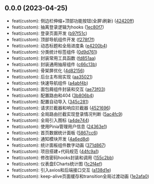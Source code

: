 ## 0.0.0 (2023-04-25)

* feat(custom): 侧边栏伸缩+顶部功能按钮(全屏\刷新) ([42420ff](https://github.com/ChenJiaQi0/admin-vue/commit/42420ff))
* feat(custom): 抽离登录逻辑为hooks ([1ec80f7](https://github.com/ChenJiaQi0/admin-vue/commit/1ec80f7))
* feat(custom): 登录页面开发 ([b97f51c](https://github.com/ChenJiaQi0/admin-vue/commit/b97f51c))
* feat(custom): 顶部导航组件开发 ([f278f7f](https://github.com/ChenJiaQi0/admin-vue/commit/f278f7f))
* feat(custom): 动态标题和全局进度条 ([e4200b4](https://github.com/ChenJiaQi0/admin-vue/commit/e4200b4))
* feat(custom): 分类统计标签组件 ([0d9d761](https://github.com/ChenJiaQi0/admin-vue/commit/0d9d761))
* feat(custom): 封装常用工具函数 ([fd851aa](https://github.com/ChenJiaQi0/admin-vue/commit/fd851aa))
* feat(custom): 封装通用抽屉组件 ([c66c13b](https://github.com/ChenJiaQi0/admin-vue/commit/c66c13b))
* feat(custom): 骨架屏优化 ([4d82156](https://github.com/ChenJiaQi0/admin-vue/commit/4d82156))
* feat(custom): 后台主布局实现 ([aa35021](https://github.com/ChenJiaQi0/admin-vue/commit/aa35021))
* feat(custom): 快速导航组件 ([a4abf4b](https://github.com/ChenJiaQi0/admin-vue/commit/a4abf4b))
* feat(custom): 面包屑组件封装和交互 ([ae73f03](https://github.com/ChenJiaQi0/admin-vue/commit/ae73f03))
* feat(custom): 配置路由和404 ([3b806b4](https://github.com/ChenJiaQi0/admin-vue/commit/3b806b4))
* feat(custom): 配置自动导入 ([345c281](https://github.com/ChenJiaQi0/admin-vue/commit/345c281))
* feat(custom): 请求拦截器和响应拦截器 ([4521696](https://github.com/ChenJiaQi0/admin-vue/commit/4521696))
* feat(custom): 全局路由拦截实现登录情况判断 ([5ac4fc9](https://github.com/ChenJiaQi0/admin-vue/commit/5ac4fc9))
* feat(custom): 全局引入图标 ([a4de744](https://github.com/ChenJiaQi0/admin-vue/commit/a4de744))
* feat(custom): 使用Pinia管理用户信息 ([24363e1](https://github.com/ChenJiaQi0/admin-vue/commit/24363e1))
* feat(custom): 首页数据统计面板 ([5867cc6](https://github.com/ChenJiaQi0/admin-vue/commit/5867cc6))
* feat(custom): 通知模块开发 ([4a6ed8d](https://github.com/ChenJiaQi0/admin-vue/commit/4a6ed8d))
* feat(custom): 统计面板组件数字动画 ([371d867](https://github.com/ChenJiaQi0/admin-vue/commit/371d867))
* feat(custom): 项目搭建+代码规范 ([44fc9a1](https://github.com/ChenJiaQi0/admin-vue/commit/44fc9a1))
* feat(custom): 修改密码hooks封装和调用 ([155c2bb](https://github.com/ChenJiaQi0/admin-vue/commit/155c2bb))
* feat(custom): 仪表盘ECharts统计图 ([1c2f4ef](https://github.com/ChenJiaQi0/admin-vue/commit/1c2f4ef))
* feat(custom): 引入axios和后端接口交互 ([a138d1e](https://github.com/ChenJiaQi0/admin-vue/commit/a138d1e))
* feat(custom): keep-alive页面缓存和transition全局过渡动画 ([1e2afa0](https://github.com/ChenJiaQi0/admin-vue/commit/1e2afa0))



